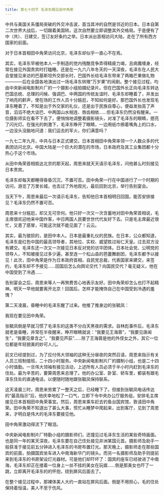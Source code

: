 ```yaml
---
title: 第七十四节 毛泽东赐见田中角荣
---
```


中共与美国关系僵局突破的外交冲击波，首当其冲的自然是邻近的日本。日本自第二次世界大战后，一切跟着美国转。这次自然要立即调整其外交格局。于是便有了中（共）、日建交，签订友好条约之举。日本派出首相访问大陆，走在了所有西方国家的前面。

对于日本首相田中角荣访问北京，毛泽东却似乎一直心不在焉。

其实，毛泽东早被他本人一手制造的党内残酷竞争弄得精疲力竭，且病魔缠身，经常在接见外国贵宾时打瞌睡。还是在一九六八年冬天的一天深夜，毛泽东在人民大会堂接见来访的巴基斯坦外交部长时，巴国外长给毛泽东带来了两箱芒果做礼物————后在全国各地演出过一场毛泽东转赠“万岁果”的闹剧。整个接见过程，均由中央新闻电影制片厂的一个摄影小组拍摄纪录片。但在巴国外长正向毛泽东转达巴国总统、总理的问候、强调巴、中两国的传统友谊时、毛泽东却睡着了，并发出了响亮的鼾声，使在场的工作人员十分尴尬，不知如何是好。那巴国外长也发现毛泽东睡着了，不知是出于外交家的礼仪，还是出于民族自尊心，便益发抬高了声音，滔滔不绝大谈巴、中两国山水相连、唇齿相依……但毛泽东仍然没有醒来。一位摄影师实在看不下去了，便悄悄地调整着摄影镜头，对准了毛泽东的眼睛，摁亮了闪光灯。在强光的刺激下，毛泽东睁开了眼睛，一边用纸巾擦着嘴角上的口水，一边没头没脑地问道：我们运去的军火，你们满意吗？

一九七二年九月，中共与日本正式建交。日本首相田中角荣率领一个人数众多的代表团访问北京。中国大陆是一个巨大的潜在的市场，日本政府及其工业集团都十分热心于这个市场。

从田中角荣首相抵达北京的那天起，周恩来就天天请示毛泽东，问他甚么时刻接见日本贵宾。

毛泽东却每天都睡得昏昏沉沉，不置可否。田中角荣一行在中国进行了一个时期的访问，游览了万里长城，也去过了外地观光，最后回到北京，举行告别宴会。

当天下午，周恩来最后一次请示毛泽东，告知他日本首相明日回国，能否安排接见？毛泽东仍然不置可否。

周恩来十分尴尬，却又无可奈何。他只好一次又一次含蓄地对田中角荣首相说，毛主席很欢迎他来中国作客，中日两国人民要世世代代友好下去。只是毛主席最近很忙，又患了感冒，可能这次就不能见面了！云云。

其实，最为狼狈的，是田中本人。日本是最重礼仪的民族。在日本，公众都知道，毛泽东是红色中国的最高领导者，其地位、实权、威望胜过裕仁天皇。过去双方没有建交。毛泽东还一次又一次接见日本反对党的访华团体。日本社会党、公明党的领导人，不知被接见过多少遍，甚至连一个松山县的芭蕾舞剧团，毛泽东都予以接见！此次，田中角荣是作为日本政府首相，自民党总裁，代表国家来建交，来签约，毛泽东却不予接见……回国后怎么向舆论交代？向国民交代？毫无疑义，他在中国受到了冷遇……

告别宴会之后，周恩来等人一再煞费苦心地表示友好。田中角荣却怎么也打不起精神。明天一早他就要离开北京！回国后，怎样才能掩饰自己在中国受到冷遇的羞愧？

第二天凌晨，昏睡中的毛泽东醒了过来。他推了推身边的张毓凤：

我现在要见田中角荣。

张毓凤倒是早就习惯了毛泽东的这类不分白天黑夜的需求。自林彪事件后，毛泽东就老是昏睡，并常在半夜醒来，睁开眼睛就说：“我要见王海蓉”，“我要见唐闻生”，“我要见章含之”，“我要见芦荻”……除了王海蓉是他的外侄女之外，其它一位位都是年轻貌美的妙可人儿。

前文已经提到过，为了应付伟大领袖的这种无分昼夜的突然召请，周恩来指示有关人员三班制值班，二十四小时服务。中央新闻电影制片厂的摄制小组，也是二十四小时值勤。一旦伟大领袖有接见活动，上述所有人员必须于半小时内赶到毛泽东的住处。最为辛苦的，要算周恩来总理了。他的办公室、卧室、轿车里，都装有跟毛泽东住处的直通电话，以便随时随地跟张毓凤保持联系。

这天凌晨三时，周恩来劳累了一整天之后，已经睡下了。但接到张毓凤电话传达的“最高指示”后，他庆幸地松了一口气，立即下令中央办公厅服务组，安排毛主席接见日本首相田中角荣事宜。然后，周恩来乘车赶去钓鱼台国宾馆，敦请田中角荣。田中角荣不知道出了甚么大事，慌忙从睡梦中爬起来，出到客厅，见到了周恩来，才明白是伟大的毛泽东要接见他。

田中角荣激动得流下了眼泪。

中央新闻电影制片厂特勤小组的摄影师们，还撞见过毛泽东生活的某些奇特画面。也是同一年的某天深夜，毛泽东要在自己住处接见非洲某国元首。摄影师及助手一般获准于接见前五分钟进入毛泽东的书房布置灯光。那天晚上，摄影师走在那些国宾的前面，拍摄国宾坐车进入中南海新华门的镜头。而另一名摄影师及助手则提前来到毛泽东的书房架设灯光器材。可是他们却吓坏了：国宾的座车已经驶进了中南海，毛泽东却正在搂着一位身上一丝不挂的美女在玩娱……倒是那美女也吓了一跳，立即离开毛泽东的的怀抱，绕到屏风后面去了。

在整个接见过程中，那裸体美人大约一直站在屏风后面。倒是不用担心，毛的住处保持着恒温，美人不至于伤风。
